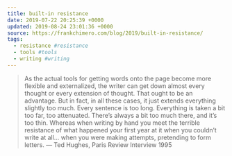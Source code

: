 ```yaml
---
title: built-in resistance
date: 2019-07-22 20:25:39 +0000
updated: 2019-08-24 23:01:36 +0000
source: https://frankchimero.com/blog/2019/built-in-resistance/
tags:
  - resistance #resistance
  - tools #tools
  - writing #writing
---
```

> As the actual tools for getting words onto the page become more flexible and externalized, the writer can get down almost every thought or every extension of thought. That ought to be an advantage. But in fact, in all these cases, it just extends everything slightly too much. Every sentence is too long. Everything is taken a bit too far, too attenuated. There’s always a bit too much there, and it’s too thin. Whereas when writing by hand you meet the terrible resistance of what happened your first year at it when you couldn’t write at all… when you were making attempts, pretending to form letters.
> — Ted Hughes, Paris Review Interview 1995